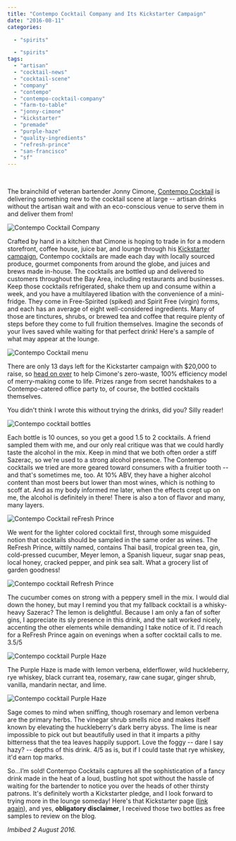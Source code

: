 ```yaml
---
title: "Contempo Cocktail Company and Its Kickstarter Campaign"
date: "2016-08-11"
categories:

  - "spirits"

  - "spirits"
tags:
  - "artisan"
  - "cocktail-news"
  - "cocktail-scene"
  - "company"
  - "contempo"
  - "contempo-cocktail-company"
  - "farm-to-table"
  - "jonny-cimone"
  - "kickstarter"
  - "premade"
  - "purple-haze"
  - "quality-ingredients"
  - "refresh-prince"
  - "san-francisco"
  - "sf"
---
```


 

The brainchild of veteran bartender Jonny Cimone, [Contempo Cocktail](http://contempococktailcompany.com/) is delivering something new to the cocktail scene at large -- artisan drinks without the artisan wait and with an eco-conscious venue to serve them in and deliver them from!

![Contempo Cocktail Company](http://s3.amazonaws.com/thegourmez-wpmedia/2016/08/LOGOtransparent-500x167.png)

Crafted by hand in a kitchen that Cimone is hoping to trade in for a modern storefront, coffee house, juice bar, and lounge through his [Kickstarter campaign,](https://www.kickstarter.com/projects/383933352/contempo-cocktail-company-fresh-modern-unique-nece) Contempo cocktails are made each day with locally sourced produce, gourmet components from around the globe, and juices and brews made in-house. The cocktails are bottled up and delivered to customers throughout the Bay Area, including restaurants and businesses. Keep those cocktails refrigerated, shake them up and consume within a week, and you have a multilayered libation with the convenience of a mini-fridge. They come in Free-Spirited (spiked) and Spirit Free (virgin) forms, and each has an average of eight well-considered ingredients. Many of those are tinctures, shrubs, or brewed tea and coffee that require plenty of steps before they come to full fruition themselves. Imagine the seconds of your lives saved while waiting for that perfect drink! Here's a sample of what may appear at the lounge.

![Contempo Cocktail menu](http://s3.amazonaws.com/thegourmez-wpmedia/2016/08/contempo-menu-500x438.png)

There are only 13 days left for the Kickstarter campaign with $20,000 to raise, so [head on over](https://www.kickstarter.com/projects/383933352/contempo-cocktail-company-fresh-modern-unique-nece) to help Cimone's zero-waste, 100% efficiency model of merry-making come to life. Prizes range from secret handshakes to a Contempo-catered office party to, of course, the bottled cocktails themselves.

You didn't think I wrote this without trying the drinks, did you? Silly reader!

![Contempo cocktail bottles](http://s3.amazonaws.com/thegourmez-wpmedia/2016/08/ContempoCocktails-01-389x500.jpg)

Each bottle is 10 ounces, so you get a good 1.5 to 2 cocktails. A friend sampled them with me, and our only real critique was that we could hardly taste the alcohol in the mix. Keep in mind that we both often order a stiff Sazerac, so we're used to a strong alcohol presence. The Contempo cocktails we tried are more geared toward consumers with a fruitier tooth -- and that's sometimes me, too. At 10% ABV, they have a higher alcohol content than most beers but lower than most wines, which is nothing to scoff at. And as my body informed me later, when the effects crept up on me, the alcohol is definitely in there! There is also a ton of flavor and many, many layers.

![Contempo Cocktail reFresh Prince](http://s3.amazonaws.com/thegourmez-wpmedia/2016/08/ContempoCocktails-03-331x500.jpg)

We went for the lighter colored cocktail first, through some misguided notion that cocktails should be sampled in the same order as wines. The ReFresh Prince, wittily named, contains Thai basil, tropical green tea, gin, cold-pressed cucumber, Meyer lemon, a Spanish liqueur, sugar snap peas, local honey, cracked pepper, and pink sea salt. What a grocery list of garden goodness!

![Contempo cocktail Refresh Prince](http://s3.amazonaws.com/thegourmez-wpmedia/2016/08/ContempoCocktails-04-500x390.jpg)

The cucumber comes on strong with a peppery smell in the mix. I would dial down the honey, but may I remind you that my fallback cocktail is a whisky-heavy Sazerac? The lemon is delightful. Because I am only a fan of softer gins, I appreciate its sly presence in this drink, and the salt worked nicely, accenting the other elements while demanding I take notice of it. I'd reach for a ReFresh Prince again on evenings when a softer cocktail calls to me. 3.5/5

![Contempo cocktail Purple Haze](http://s3.amazonaws.com/thegourmez-wpmedia/2016/08/ContempoCocktails-02-308x500.jpg)

The Purple Haze is made with lemon verbena, elderflower, wild huckleberry, rye whiskey, black currant tea, rosemary, raw cane sugar, ginger shrub, vanilla, mandarin nectar, and lime.

![Contempo cocktail Purple Haze](http://s3.amazonaws.com/thegourmez-wpmedia/2016/08/ContempoCocktails-06-398x500.jpg)

Sage comes to mind when sniffing, though rosemary and lemon verbena are the primary herbs. The vinegar shrub smells nice and makes itself known by elevating the huckleberry's dark berry abyss. The lime is near impossible to pick out but beautifully used in that it imparts a pithy bitterness that the tea leaves happily support. Love the foggy -- dare I say hazy? -- depths of this drink. 4/5 as is, but if I could taste that rye whiskey, it'd earn top marks.

So…I’m sold! Contempo Cocktails captures all the sophistication of a fancy drink made in the heat of a loud, bustling hot spot without the hassle of waiting for the bartender to notice you over the heads of other thirsty patrons. It's definitely worth a Kickstarter pledge, and I look forward to trying more in the lounge someday! Here's that Kickstarter page ([link again](https://www.kickstarter.com/projects/383933352/contempo-cocktail-company-fresh-modern-unique-nece)), and yes, **obligatory disclaimer**, I received those two bottles as free samples to review on the blog.

_Imbibed 2 August 2016._
